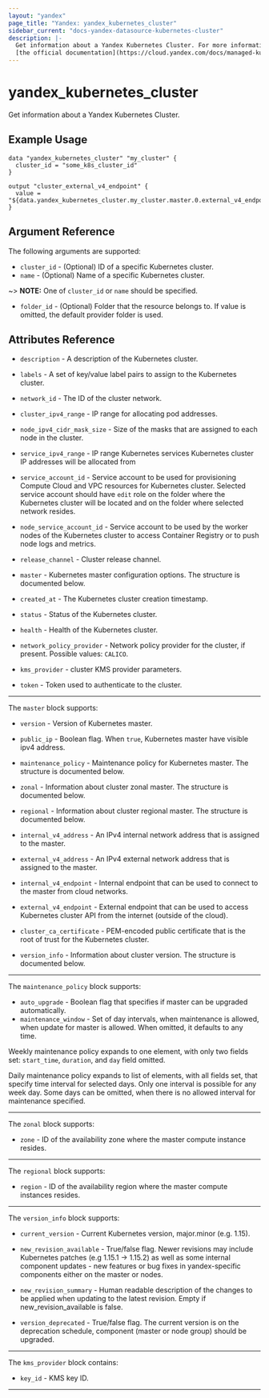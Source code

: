 ```yaml
---
layout: "yandex"
page_title: "Yandex: yandex_kubernetes_cluster"
sidebar_current: "docs-yandex-datasource-kubernetes-cluster"
description: |-
  Get information about a Yandex Kubernetes Cluster. For more information, see
  [the official documentation](https://cloud.yandex.com/docs/managed-kubernetes/concepts/#kubernetes-cluster).
---
```


# yandex\_kubernetes\_cluster

Get information about a Yandex Kubernetes Cluster.

## Example Usage

```hcl
data "yandex_kubernetes_cluster" "my_cluster" {
  cluster_id = "some_k8s_cluster_id"
}

output "cluster_external_v4_endpoint" {
  value = "${data.yandex_kubernetes_cluster.my_cluster.master.0.external_v4_endpoint}"
}
```

## Argument Reference

The following arguments are supported:

* `cluster_id` - (Optional) ID of a specific Kubernetes cluster.
* `name` - (Optional) Name of a specific Kubernetes cluster.

~> **NOTE:** One of `cluster_id` or `name` should be specified.

* `folder_id` - (Optional) Folder that the resource belongs to. If value is omitted, the default provider folder is used.

## Attributes Reference

* `description` - A description of the Kubernetes cluster.
* `labels` - A set of key/value label pairs to assign to the Kubernetes cluster.
* `network_id` - The ID of the cluster network.

* `cluster_ipv4_range` - IP range for allocating pod addresses.
* `node_ipv4_cidr_mask_size` - Size of the masks that are assigned to each node in the cluster.
* `service_ipv4_range` - IP range Kubernetes services Kubernetes cluster IP addresses will be allocated from

* `service_account_id` - Service account to be used for provisioning Compute Cloud and VPC resources
for Kubernetes cluster. Selected service account should have `edit` role on the folder where the Kubernetes
cluster will be located and on the folder where selected network resides.

* `node_service_account_id` - Service account to be used by the worker nodes of the Kubernetes cluster
to access Container Registry or to push node logs and metrics.

* `release_channel` - Cluster release channel.

* `master` - Kubernetes master configuration options. The structure is documented below.

* `created_at` - The Kubernetes cluster creation timestamp.
* `status` - Status of the Kubernetes cluster.
* `health` - Health of the Kubernetes cluster.

* `network_policy_provider` - Network policy provider for the cluster, if present. Possible values: `CALICO`.

* `kms_provider` - cluster KMS provider parameters.

* `token` - Token used to authenticate to the cluster.

---

The `master` block supports:

* `version` - Version of Kubernetes master.
* `public_ip` - Boolean flag. When `true`, Kubernetes master have visible ipv4 address.

* `maintenance_policy` - Maintenance policy for Kubernetes master. The structure is documented below.

* `zonal` - Information about cluster zonal master. The structure is documented below.

* `regional` - Information about cluster regional master. The structure is documented below.

* `internal_v4_address` - An IPv4 internal network address that is assigned to the master.
* `external_v4_address` - An IPv4 external network address that is assigned to the master.
* `internal_v4_endpoint` - Internal endpoint that can be used to connect to the master from cloud networks. 
* `external_v4_endpoint` - External endpoint that can be used to access Kubernetes cluster API from the internet (outside of the cloud).
* `cluster_ca_certificate` - PEM-encoded public certificate that is the root of trust for the Kubernetes cluster.  

* `version_info` - Information about cluster version. The structure is documented below.

---

The `maintenance_policy` block supports:

* `auto_upgrade` - Boolean flag that specifies if master can be upgraded automatically.
* `maintenance_window` - Set of day intervals, when maintenance is allowed, when update for master is allowed.
When omitted, it defaults to any time.

Weekly maintenance policy expands to one element, with only two fields set: `start_time`, `duration`, and `day` field omitted.

Daily maintenance policy expands to list of elements, with all fields set, that specify time interval for selected days.
Only one interval is possible for any week day. Some days can be omitted, when there is no allowed interval for
maintenance specified.

---

The `zonal` block supports:

* `zone` - ID of the availability zone where the master compute instance resides.

---

The `regional` block supports:

* `region` - ID of the availability region where the master compute instances resides. 

---

The `version_info` block supports:

* `current_version` - Current Kubernetes version, major.minor (e.g. 1.15).
* `new_revision_available` - True/false flag.
Newer revisions may include Kubernetes patches (e.g 1.15.1 -> 1.15.2) as well
as some internal component updates - new features or bug fixes in yandex-specific
components either on the master or nodes.

* `new_revision_summary` - Human readable description of the changes to be applied
when updating to the latest revision. Empty if new_revision_available is false.
* `version_deprecated` - True/false flag. The current version is on the deprecation schedule,
component (master or node group) should be upgraded.

---

The `kms_provider` block contains:

* `key_id` - KMS key ID.

---
